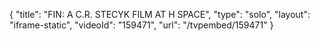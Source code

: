 {
    "title": "FIN: A C.R. STECYK FILM AT H SPACE",
    "type": "solo",
    "layout": "iframe-static",
    "videoId": "159471",
    "url": "\/tvpembed\/159471"
}